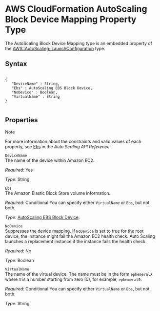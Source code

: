 AWS CloudFormation AutoScaling Block Device Mapping Property Type
=================================================================

The AutoScaling Block Device Mapping type is an embedded property of the [AWS::AutoScaling::LaunchConfiguration](aws-properties-as-launchconfig.html "AWS::AutoScaling::LaunchConfiguration") type.

Syntax
------

``` {.programlisting}
      
{
   "DeviceName" : String,
   "Ebs" : AutoScaling EBS Block Device,
   "NoDevice" : Boolean,
   "VirtualName" : String
}     
    
```

Properties
----------

Note

For more information about the constraints and valid values of each property, see [Ebs](http://docs.aws.amazon.com/AutoScaling/latest/APIReference/API_Ebs.html) in the *Auto Scaling API Reference*.

 `DeviceName`   
The name of the device within Amazon EC2.

*Required*: Yes

*Type*: String

 `Ebs`   
The Amazon Elastic Block Store volume information.

*Required*: Conditional You can specify either `VirtualName` or `Ebs`, but not both.

*Type*: [AutoScaling EBS Block Device](aws-properties-as-launchconfig-blockdev-template.html "AWS CloudFormation AutoScaling EBS Block Device Property Type").

 `NoDevice`   
Suppresses the device mapping. If `NoDevice` is set to true for the root device, the instance might fail the Amazon EC2 health check. Auto Scaling launches a replacement instance if the instance fails the health check.

*Required*: No

*Type*: Boolean

 `VirtualName`   
The name of the virtual device. The name must be in the form `ephemeralX` where *`X`* is a number starting from zero (0), for example, `ephemeral0`.

*Required*: Conditional You can specify either `VirtualName` or `Ebs`, but not both.

*Type*: String


